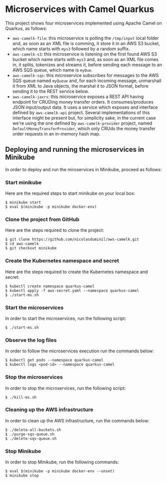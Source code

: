 # Microservices with Camel Quarkus

This project shows four microservices implemented using Apache Camel on Quarkus,
as follows:

- ```aws-camelk-file```: this microservice is polling the ```/tmp/input``` local folder and, as soon as an XML file is comming, it store it in an AWS S3 bucket, which name starts with ```mys3``` followed by a random suffix.
- ```aws-camelk-s3```: this microservice is listening on the first found AWS S3 bucket which name starts with ```mys3``` and, as soon as an XML file comes in, it splits, tokenizes and streams it, before sending each message to an AWS SQS queue, which name is ```myQue```.
- ```aws-camelk-sqs```: this microservice subscribes for messages to the AWS SQS queue named ```myQueue``` and, for each incoming message, unmarshall it from XML to Java objects, the marshal it to JSON format, before sending it to the REST service below.
- ```aws-camelk-jaxrs```: this microservice exposes a REST API having endpoint for CRUDing money transfer orders. It consumes/produces JSON input/output data. It uses a service which exposes and interface defined by ```aws-camelk-api``` project. Several implementations of this interface might be present but, for simplicity sake, in the current case we're using the one defined by ```aws-camelk-provider``` project, named ```DefaultMoneyTransferProvider```, which only CRUds the money transfer order requests in an in-memory hash map.

## Deploying and running the microservices in Minikube

In order to deploy and run the miroservices in Minikube, proceed as follows:

### Start minikube

Here are the required steps to start minikube on your local box:

    $ minikube start
    $ eval $(minikube -p minikube docker-env)

### Clone the project from GitHub

Here are the steps required to clone the project:

    $ git clone https://github.com/nicolasduminil/aws-camelk.git
    $ cd aws-camelk
    $ git checkout minikube

### Create the Kubernetes namespace and secret

Here are the steps required to create the Kubernetes namespace and secret:

    $ kubectl create namespace quarkus-camel
    $ kubectl apply -f aws-secret.yaml --namespace quarkus-camel
    $ ./start-ms.sh

### Start the microservices

In order to start the microservices, run the following script:

    $ ./start-ms.sh

### Observe the log files

In order to follow the microservices execution run the commands below:

    $ kubectl get pods --namespace quarkus-camel
    $ kubectl logs <pod-id> --namespace quarkus-camel

### Stop the microservices

In order to stop the microservices, run the following script:

    $ ./kill-ms.sh

### Cleaning up the AWS infrastructure

In order to clean up the AWS infrastructure, run the commands below:

    $ ./delete-all-buckets.sh
    $ ./purge-sqs-queue.sh
    $ ./delete-sqs-queue.sh

### Stop Minikube

In order to stop Minikube, run the following commands:

    $ eval $(minikube -p minikube docker-env --unset)
    $ minikube stop
